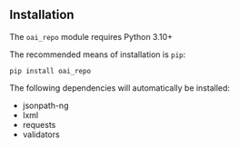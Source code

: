 ## Installation

The `oai_repo` module requires Python 3.10+

The recommended means of installation is `pip`:
```
pip install oai_repo
```

The following dependencies will automatically be installed:

* jsonpath-ng
* lxml
* requests
* validators

